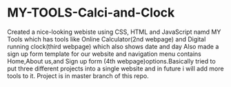 # MY-TOOLS-Calci-and-Clock
Created a nice-looking webiste using CSS, HTML and JavaScript namd MY Tools which has tools like Online Calculator(2nd webpage) and Digital running clock(third webpage) which also shows date and day
Also made a sign up form template for our website and navigation menu contains Home,About us,and Sign up form (4th webpage)options.Basically tried to put three different projects into a single website and in future i will add more tools to it.
Project is in master branch of this repo.
